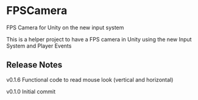 # FPSCamera
FPS Camera for Unity on the new input system

This is a helper project to have a FPS camera in Unity using the new Input System and Player Events

## Release Notes
v0.1.6 Functional code to read mouse look (vertical and horizontal)

v0.1.0 Initial commit
